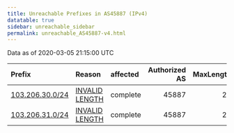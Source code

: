 ```yaml
---
title: Unreachable Prefixes in AS45887 (IPv4)
datatable: true
sidebar: unreachable_sidebar
permalink: unreachable_AS45887-v4.html
---
```


Data as of 2020-03-05 21:15:00 UTC


<div class="datatable-begin"></div>

| Prefix                                                   | Reason                                                                                                    | affected   |   Authorized AS |   MaxLength | Anchor                                       |   unreachable /24s |
|:---------------------------------------------------------|:----------------------------------------------------------------------------------------------------------|:-----------|----------------:|------------:|:---------------------------------------------|-------------------:|
| [103.206.30.0/24](https://stat.ripe.net/103.206.30.0/24) | [INVALID LENGTH](https://rpki-validator.ripe.net/announcement-preview?asn=AS45887&prefix=103.206.30.0/24) | complete   |           45887 |          23 | [APNIC](unreachable_APNIC_RPKI_Root-v4.html) |                  1 |
| [103.206.31.0/24](https://stat.ripe.net/103.206.31.0/24) | [INVALID LENGTH](https://rpki-validator.ripe.net/announcement-preview?asn=AS45887&prefix=103.206.31.0/24) | complete   |           45887 |          23 | [APNIC](unreachable_APNIC_RPKI_Root-v4.html) |                  1 |

<div class="datatable-end"></div>